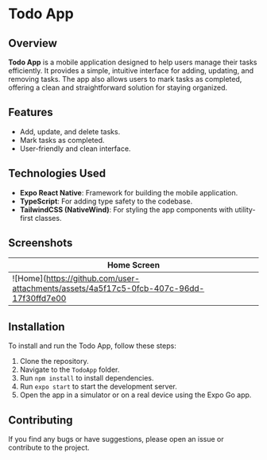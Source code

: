 # Todo App

## Overview

**Todo App** is a mobile application designed to help users manage their tasks efficiently. It provides a simple, intuitive interface for adding, updating, and removing tasks. The app also allows users to mark tasks as completed, offering a clean and straightforward solution for staying organized.

## Features

- Add, update, and delete tasks.
- Mark tasks as completed.
- User-friendly and clean interface.

## Technologies Used

- **Expo React Native**: Framework for building the mobile application.
- **TypeScript**: For adding type safety to the codebase.
- **TailwindCSS (NativeWind)**: For styling the app components with utility-first classes.

## Screenshots

| Home Screen |
|-------------|
| ![Home](https://github.com/user-attachments/assets/4a5f17c5-0fcb-407c-96dd-17f30ffd7e00 | width=300) |

## Installation

To install and run the Todo App, follow these steps:

1. Clone the repository.
2. Navigate to the `TodoApp` folder.
3. Run `npm install` to install dependencies.
4. Run `expo start` to start the development server.
5. Open the app in a simulator or on a real device using the Expo Go app.

## Contributing

If you find any bugs or have suggestions, please open an issue or contribute to the project.
